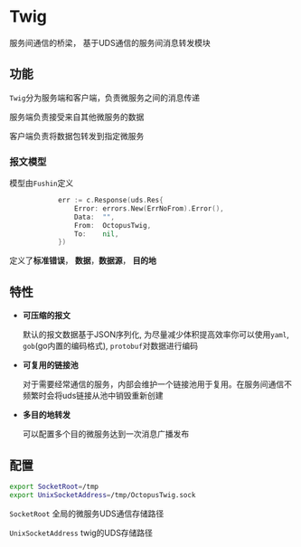 # Twig
服务间通信的桥梁， 基于UDS通信的服务间消息转发模块

## 功能
`Twig`分为服务端和客户端，负责微服务之间的消息传递

服务端负责接受来自其他微服务的数据

客户端负责将数据包转发到指定微服务

### 报文模型
模型由`Fushin`定义
```go
			err := c.Response(uds.Res{
				Error: errors.New(ErrNoFrom).Error(),
				Data:  "",
				From:  OctopusTwig,
				To:    nil,
			})
```
定义了**标准错误**， **数据**，**数据源**， **目的地**

## 特性
- **可压缩的报文**

    默认的报文数据基于JSON序列化, 为尽量减少体积提高效率你可以使用`yaml`, `gob`(go内置的编码格式), `protobuf`对数据进行编码
- **可复用的链接池**

    对于需要经常通信的服务，内部会维护一个链接池用于复用。在服务间通信不频繁时会将uds链接从池中销毁重新创建
- **多目的地转发**

    可以配置多个目的微服务达到一次消息广播发布


## 配置
```bash
export SocketRoot=/tmp
export UnixSocketAddress=/tmp/OctopusTwig.sock
```

`SocketRoot` 全局的微服务UDS通信存储路径

`UnixSocketAddress` twig的UDS存储路径